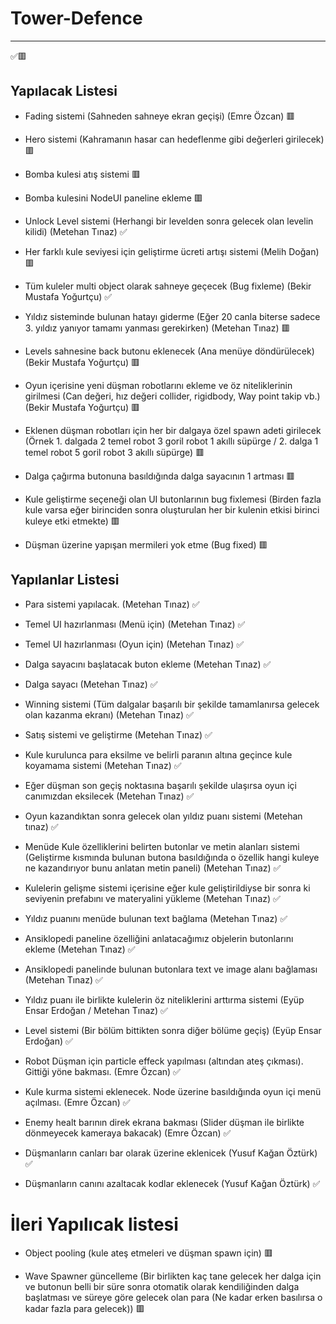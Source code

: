 # Tower-Defence

------

✅🟥

## Yapılacak Listesi

- Fading sistemi (Sahneden sahneye ekran geçişi) (Emre Özcan) 🟥

- Hero sistemi (Kahramanın hasar can hedeflenme gibi değerleri girilecek) 🟥

- Bomba kulesi atış sistemi 🟥

- Bomba kulesini NodeUI paneline ekleme 🟥

- Unlock Level sistemi (Herhangi bir levelden sonra gelecek olan levelin kilidi) (Metehan Tınaz) ✅

- Her farklı kule seviyesi için geliştirme ücreti artışı sistemi (Melih Doğan) 🟥

- Tüm kuleler multi object olarak sahneye geçecek (Bug fixleme) (Bekir Mustafa Yoğurtçu) ✅

- Yıldız sisteminde bulunan hatayı giderme (Eğer 20 canla biterse sadece 3. yıldız yanıyor tamamı yanması gerekirken) (Metehan Tınaz) 🟥

- Levels sahnesine back butonu eklenecek (Ana menüye döndürülecek) (Bekir Mustafa Yoğurtçu) 🟥

- Oyun içerisine yeni düşman robotlarını ekleme ve öz niteliklerinin girilmesi (Can değeri, hız değeri collider, rigidbody, Way point takip vb.) (Bekir Mustafa Yoğurtçu) 🟥

- Eklenen düşman robotları için her bir dalgaya özel spawn adeti girilecek (Örnek 1. dalgada 2 temel robot 3 goril robot 1 akıllı süpürge / 2. dalga 1 temel robot 5 goril robot 3 akıllı süpürge) 🟥

- Dalga çağırma butonuna basıldığında dalga sayacının 1 artması 🟥

- Kule geliştirme seçeneği olan UI butonlarının bug fixlemesi (Birden fazla kule varsa eğer birinciden sonra oluşturulan her bir kulenin etkisi birinci kuleye etki etmekte) 🟥

- Düşman üzerine yapışan mermileri yok etme (Bug fixed) 🟥



## Yapılanlar Listesi
 - Para sistemi yapılacak. (Metehan Tınaz) ✅
   
 - Temel UI hazırlanması (Menü için) (Metehan Tınaz) ✅
 
 - Temel UI hazırlanması (Oyun için) (Metehan Tınaz) ✅
 
 - Dalga sayacını başlatacak buton ekleme (Metehan Tınaz) ✅
 
 - Dalga sayacı (Metehan Tınaz) ✅

 - Winning sistemi (Tüm dalgalar başarılı bir şekilde tamamlanırsa gelecek olan kazanma ekranı) (Metehan Tınaz) ✅

 - Satış sistemi ve geliştirme (Metehan Tınaz) ✅

 - Kule kurulunca para eksilme ve belirli paranın altına geçince kule koyamama sistemi (Metehan Tınaz) ✅
 
 - Eğer düşman son geçiş noktasına başarılı şekilde ulaşırsa oyun içi canımızdan eksilecek (Metehan Tınaz) ✅

 - Oyun kazandıktan sonra gelecek olan yıldız puanı sistemi (Metehan tınaz) ✅

 - Menüde Kule özelliklerini belirten butonlar ve metin alanları sistemi (Geliştirme kısmında bulunan butona basıldığında o özellik hangi kuleye ne kazandırıyor bunu anlatan metin paneli) (Metehan Tınaz) ✅

 - Kulelerin gelişme sistemi içerisine eğer kule geliştirildiyse bir sonra ki seviyenin prefabını ve materyalini yükleme (Metehan Tınaz) ✅

 - Yıldız puanını menüde bulunan text bağlama (Metehan Tınaz) ✅

 - Ansiklopedi paneline özelliğini anlatacağımız objelerin butonlarını ekleme (Metehan Tınaz) ✅

 - Ansiklopedi panelinde bulunan butonlara text ve image alanı bağlaması (Metehan Tınaz) ✅

 - Yıldız puanı ile birlikte kulelerin öz niteliklerini arttırma sistemi (Eyüp Ensar Erdoğan / Metehan Tınaz) ✅

 - Level sistemi (Bir bölüm bittikten sonra diğer bölüme geçiş) (Eyüp Ensar Erdoğan) ✅
 
 - Robot Düşman için particle effeck yapılması (altından ateş çıkması). Gittiği yöne bakması. (Emre Özcan) ✅

 - Kule kurma sistemi eklenecek. Node üzerine basıldığında oyun içi menü açılması. (Emre Özcan) ✅

 - Enemy healt barının direk ekrana bakması (Slider düşman ile birlikte dönmeyecek kameraya bakacak) (Emre Özcan) ✅
 
 - Düşmanların canları bar olarak üzerine eklenicek (Yusuf Kağan Öztürk) ✅
 
 - Düşmanların canını azaltacak kodlar eklenecek (Yusuf Kağan Öztürk) ✅

 
# İleri Yapılıcak listesi

 - Object pooling (kule ateş etmeleri ve düşman spawn için) 🟥

 - Wave Spawner güncelleme (Bir birlikten kaç tane gelecek her dalga için ve butonun belli bir süre sonra otomatik olarak kendiliğinden dalga başlatması ve süreye göre gelecek olan para (Ne kadar erken basılırsa o kadar fazla para gelecek)) 🟥
